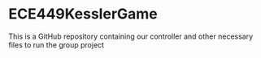 # ECE449KesslerGame
This is a GitHub repository containing our controller and other necessary files to run the group project
